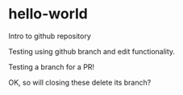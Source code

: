 # hello-world
Intro to github repository

Testing using github branch and edit functionality.

Testing a branch for a PR!

OK, so will closing these delete its branch?
